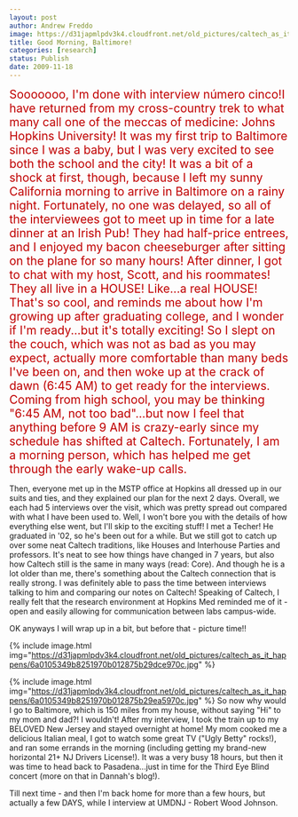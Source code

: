 ```yaml
---
layout: post
author: Andrew Freddo
image: https://d31japmlpdv3k4.cloudfront.net/old_pictures/caltech_as_it_happens/6a0105349b8251970b0120a6b0495e970b.jpg
title: Good Morning, Baltimore!
categories: [research]
status: Publish
date: 2009-11-18
---
```



<span style="color: #c00000; font-size: 21px;"><span style="color: #c00000; font-size: 21px;">Sooooooo, I'm done with interview número cinco!I have returned from my cross-country trek to what many call one of the meccas of medicine: Johns Hopkins University! It was my first trip to Baltimore since I was a baby, but I was very excited to see both the school and the city! It was a bit of a shock at first, though, because I left my sunny California morning to arrive in Baltimore on a rainy night. Fortunately, no one was delayed, so all of the interviewees got to meet up in time for a late dinner at an Irish Pub! They had half-price entrees, and I enjoyed my bacon cheeseburger after sitting on the plane for so many hours!
After dinner, I got to chat with my host, Scott, and his roommates! They all live in a HOUSE! Like...a real HOUSE! That's so cool, and reminds me about how I'm growing up after graduating college, and I wonder if I'm ready...but it's totally exciting! So I slept on the couch, which was not as bad as you may expect, actually more comfortable than many beds I've been on, and then woke up at the crack of dawn (6:45 AM) to get ready for the interviews. Coming from high school, you may be thinking "6:45 AM, not too bad"...but now I feel that anything before 9 AM is crazy-early since my schedule has shifted at Caltech. Fortunately, I am a morning person, which has helped me get through the early wake-up calls.

Then, everyone met up in the MSTP office at Hopkins all dressed up in our suits and ties, and they explained our plan for the next 2 days. Overall, we each had 5 interviews over the visit, which was pretty spread out compared with what I have been used to. Well, I won't bore you with the details of how everything else went, but I'll skip to the exciting stuff!
I met a Techer! He graduated in '02, so he's been out for a while. But we still got to catch up over some neat Caltech traditions, like Houses and Interhouse Parties and professors. It's neat to see how things have changed in 7 years, but also how Caltech still is the same in many ways (read: Core). And though he is a lot older than me, there's something about the Caltech connection that is really strong. I was definitely able to pass the time between interviews talking to him and comparing our notes on Caltech! Speaking of Caltech, I really felt that the research environment at Hopkins Med reminded me of it - open and easily allowing for communication between labs campus-wide.

OK anyways I will wrap up in a bit, but before that - picture time!!

{% include image.html img="https://d31japmlpdv3k4.cloudfront.net/old_pictures/caltech_as_it_happens/6a0105349b8251970b012875b29dce970c.jpg" %}

{% include image.html img="https://d31japmlpdv3k4.cloudfront.net/old_pictures/caltech_as_it_happens/6a0105349b8251970b012875b29ea5970c.jpg" %}
So now why would I go to Baltimore, which is 150 miles from my house, without saying "Hi" to my mom and dad?! I wouldn't! After my interview, I took the train up to my BELOVED New Jersey and stayed overnight at home! My mom cooked me a delicious Italian meal, I got to watch some great TV ("Ugly Betty" rocks!), and ran some errands in the morning (including getting my brand-new horizontal 21+ NJ Drivers License!). It was a very busy 18 hours, but then it was time to head back to Pasadena...just in time for the Third Eye Blind concert (more on that in Dannah's blog!).

Till next time - and then I'm back home for more than a few hours, but actually a few DAYS, while I interview at UMDNJ - Robert Wood Johnson.

